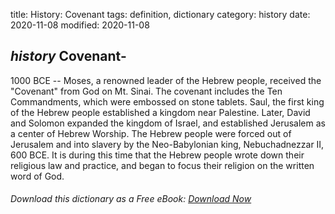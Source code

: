 title: History: Covenant
tags: definition, dictionary
category: history
date: 2020-11-08
modified: 2020-11-08

## _history_  Covenant-
  1000 BCE
 -- Moses, a renowned leader of
the Hebrew people, received the "Covenant" from God on Mt. Sinai.
The covenant includes the Ten Commandments, which were embossed on
stone tablets.  Saul, the first king of the Hebrew people established
a kingdom near Palestine.  Later, David and Solomon expanded the
kingdom of Israel, and established Jerusalem as a center of Hebrew
Worship.  The Hebrew people were forced out of Jerusalem and
into slavery by the Neo-Babylonian king,   Nebuchadnezzar
 II,   600
BCE.  It is during this time that the Hebrew people wrote down their
religious law and practice, and began to focus their religion on the
written word of God.


###### Download *this* dictionary as a Free eBook: [Download Now]({static}static/SerfHistoryDictionary.pdf)

